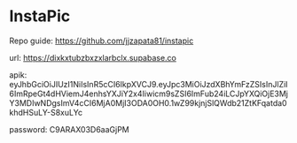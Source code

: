 # InstaPic

Repo guide: https://github.com/jjzapata81/instapic


url: https://dixkxtubzbxzxlarbclx.supabase.co

apik: eyJhbGciOiJIUzI1NiIsInR5cCI6IkpXVCJ9.eyJpc3MiOiJzdXBhYmFzZSIsInJlZiI6ImRpeGt4dHViemJ4enhsYXJiY2x4Iiwicm9sZSI6ImFub24iLCJpYXQiOjE3MjY3MDIwNDgsImV4cCI6MjA0MjI3ODA0OH0.1wZ99kjnjSlQWdb21ZtKFqatda0khdHSuLY-S8xuLYc

password: C9ARAX03D6aaGjPM